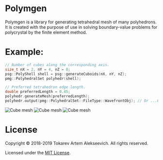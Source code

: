 # Polymgen
Polymgen is a library for generating tetrahedral mesh of many polyhedrons. 
It is created with the purpose of use in solving boundary-value problems for polycrystal by the finite element method.
# Example:
```c++
// Number of cubes along the corresponding axis.
size_t nX = 2, nY = 4, nZ = 8;
psg::PolyShell shell = psg::generateCuboids(nX, nY, nZ);
pmg::PolyhedralSet polyhedr(shell);

// Preferred tetrahedron edge length.
double preferredLength = 0.45;
polyhedr.generateMesh(preferredLength);
polyhedr.output(pmg::PolyhedralSet::FileType::WavefrontObj); // Or ...FileType::LsDynaKeyword
```
![Cube mesh](https://github.com/Tokarevart/polymgen/blob/master/images/polymesh_3.png)
![Cube mesh](https://github.com/Tokarevart/polymgen/blob/master/images/polymesh_2.png)
![Cube mesh](https://github.com/Tokarevart/polymgen/blob/master/images/polymesh_1.png)
# License
Copyright © 2018-2019 Tokarev Artem Alekseevich. All rights reserved.

Licensed under the [MIT License](/LICENSE).
